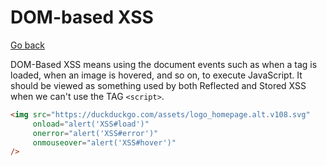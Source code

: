 # DOM-based XSS

[Go back](../xss.md)

<div class="row row-cols-md-2"><div>

DOM-Based XSS means using the document events such as when a tag is loaded, when an image is hovered, and so on, to execute JavaScript. It should be viewed as something used by both Reflected and Stored XSS when we can't use the TAG `<script>`.
</div><div>

```html
<img src="https://duckduckgo.com/assets/logo_homepage.alt.v108.svg"
     onload="alert('XSS#load')"
     onerror="alert('XSS#error')"
     onmouseover="alert('XSS#hover')"
/>
```
</div></div>